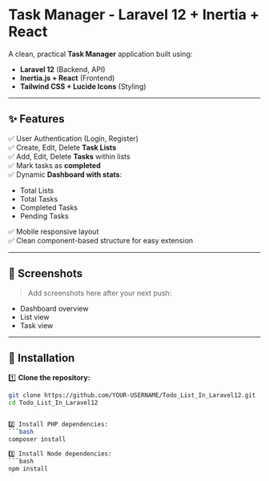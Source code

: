 # Task Manager - Laravel 12 + Inertia + React

A clean, practical **Task Manager** application built using:

- **Laravel 12** (Backend, API)
- **Inertia.js + React** (Frontend)
- **Tailwind CSS + Lucide Icons** (Styling)

---

## ✨ Features

✅ User Authentication (Login, Register)  
✅ Create, Edit, Delete **Task Lists**  
✅ Add, Edit, Delete **Tasks** within lists  
✅ Mark tasks as **completed**  
✅ Dynamic **Dashboard with stats**:
- Total Lists
- Total Tasks
- Completed Tasks
- Pending Tasks

✅ Mobile responsive layout  
✅ Clean component-based structure for easy extension

---

## 📸 Screenshots

> Add screenshots here after your next push:
- Dashboard overview
- List view
- Task view

---

## 🚀 Installation

1️⃣ **Clone the repository:**
```bash
git clone https://github.com/YOUR-USERNAME/Todo_List_In_Laravel12.git
cd Todo_List_In_Laravel12


2️⃣ Install PHP dependencies:
```bash
composer install

3️⃣ Install Node dependencies:
```bash
npm install






